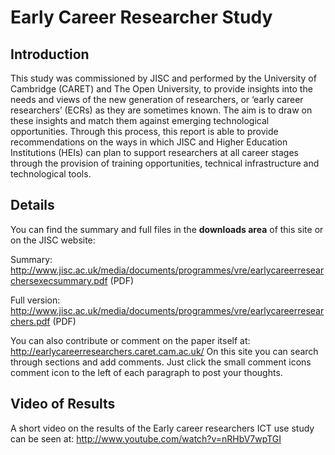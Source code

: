 # Early Career Researcher Study #

## Introduction ##
This study was commissioned by JISC and performed by the University of Cambridge (CARET) and The Open University, to provide insights into the needs and views of the new generation of researchers,  or ‘early career researchers’ (ECRs) as they are sometimes known. The aim is to draw on these insights and match them against emerging technological opportunities. Through this process, this report is able to provide recommendations on the ways in which JISC and Higher Education Institutions (HEIs) can plan to support researchers at all career stages through the provision of training opportunities, technical infrastructure and technological tools.

## Details ##
You can find the summary and full files in the **downloads area** of this site
or on the JISC website:

Summary: http://www.jisc.ac.uk/media/documents/programmes/vre/earlycareerresearchersexecsummary.pdf (PDF)

Full version: http://www.jisc.ac.uk/media/documents/programmes/vre/earlycareerresearchers.pdf (PDF)

You can also contribute or comment on the paper itself at: http://earlycareerresearchers.caret.cam.ac.uk/
On this site you can search through sections and add comments.
Just click the small comment icons comment icon to the left of each paragraph to post your thoughts.

## Video of Results ##
A short video on the results of the Early career researchers ICT use study can be seen at:
http://www.youtube.com/watch?v=nRHbV7wpTGI